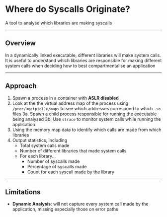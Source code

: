 # Where do Syscalls Originate?

A tool to analyse which libraries are making syscalls

---
## Overview

In a dynamically linked executable, different libraries will make system calls. It is useful to understand which libraries are responsible for making different system calls when deciding how to best compartmentalise an application

---
## Approach

1. Spawn a process in a container with **ASLR disabled**
2. Look at the the virtual address map of the process using `/proc/<getpid()>/maps` to see which addresses correspond to which `.so` files
3a. Spawn a child process responsible for running the executable being analysed
3b. Use `strace` to monitor system calls while running the application
4. Using the memory map data to identify which calls are made from which libraries
5. Output statistics, including
    - Total system calls made
    - Number of different libraries that made system calls
    - For each library...
        - Number of syscalls made
        - Percentage of syscalls made
        - Count for each syscall made by the library

---
## Limitations

- **Dynamic Analysis**: will not capture every system call made by the application, missing especially those on error paths

